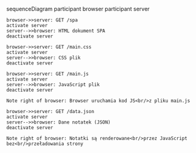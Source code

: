 sequenceDiagram
    participant browser
    participant server

    browser->>server: GET /spa
    activate server
    server-->>browser: HTML dokument SPA
    deactivate server

    browser->>server: GET /main.css
    activate server
    server-->>browser: CSS plik
    deactivate server

    browser->>server: GET /main.js
    activate server
    server-->>browser: JavaScript plik
    deactivate server

    Note right of browser: Browser uruchamia kod JS<br/>z pliku main.js

    browser->>server: GET /data.json
    activate server
    server-->>browser: Dane notatek (JSON)
    deactivate server

    Note right of browser: Notatki są renderowane<br/>przez JavaScript bez<br/>przeładowania strony
